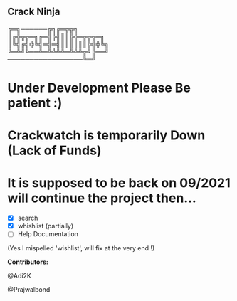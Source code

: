 ## Crack Ninja

╔═╗──────╔╗╔═╦╦╗<br />
║╔╬╦╦═╗╔═╣╠╣║║╠╬═╦╦╦═╗<br />
║╚╣╔╣╬╚╣═╣═╣║║║║║║╠╣╬╚╗<br />
╚═╩╝╚══╩═╩╩╩╩═╩╩╩╦╝╠══╝<br />
─────────────────╚═╝<br />
# Under Development Please Be patient :)
# Crackwatch is temporarily Down (Lack of Funds)
# It is supposed to be back on 09/2021 will continue the project then...

- [x] search <br />
- [x] whishlist (partially) <br />
- [ ] Help Documentation <br /> 

(Yes I mispelled 'wishlist', will fix at the very end !) <br />

**Contributors:**

@Adi2K

@Prajwalbond
